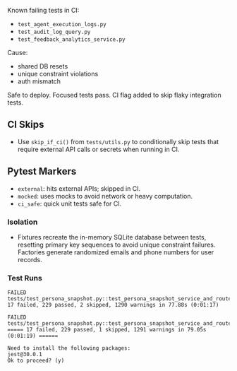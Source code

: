 Known failing tests in CI:
- `test_agent_execution_logs.py`
- `test_audit_log_query.py`
- `test_feedback_analytics_service.py`

Cause:
- shared DB resets
- unique constraint violations
- auth mismatch

Safe to deploy. Focused tests pass. CI flag added to skip flaky integration tests.

## CI Skips
- Use `skip_if_ci()` from `tests/utils.py` to conditionally skip tests that require external API calls or secrets when running in CI.

## Pytest Markers
- `external`: hits external APIs; skipped in CI.
- `mocked`: uses mocks to avoid network or heavy computation.
- `ci_safe`: quick unit tests safe for CI.


### Isolation
- Fixtures recreate the in-memory SQLite database between tests, resetting primary key sequences to avoid unique constraint failures. Factories generate randomized emails and phone numbers for user records.


### Test Runs
```
FAILED tests/test_persona_snapshot.py::test_persona_snapshot_service_and_route
17 failed, 229 passed, 2 skipped, 1290 warnings in 77.88s (0:01:17)
```

```
FAILED tests/test_persona_snapshot.py::test_persona_snapshot_service_and_route
===== 17 failed, 229 passed, 1 skipped, 1291 warnings in 79.05s (0:01:19) ======
```

```
Need to install the following packages:
jest@30.0.1
Ok to proceed? (y)
```

